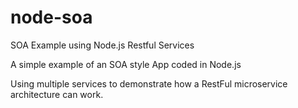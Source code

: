node-soa
========

SOA Example using Node.js Restful Services

A simple example of an SOA style App coded in Node.js

Using multiple services to demonstrate how a RestFul microservice architecture can work.